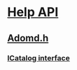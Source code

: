 # [Help API](../_helpapi/index.md)
## [Adomd.h](index.md)
### [ICatalog interface](../adomd/nn-adomd-icatalog.md)
